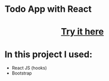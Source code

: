 # Todo App with React

   <h1 align="center"><a href='https://boring-brown-27c37c.netlify.app/'>Try it here</a></h1>


# In this project I used:

- React JS (hooks)
- Bootstrap

